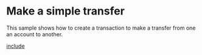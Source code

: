# Make a simple transfer

This sample shows how to create a transaction to make a transfer from one an account to another.

[include](index.js)
